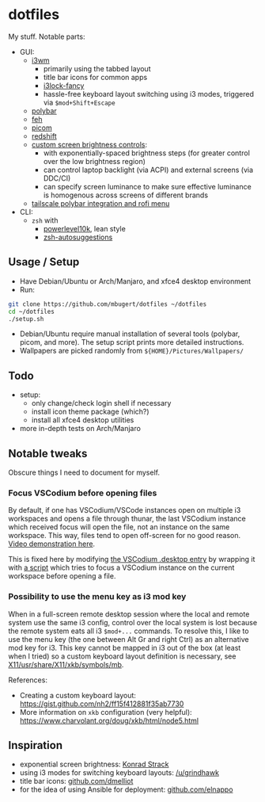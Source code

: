 # dotfiles
My stuff. Notable parts:
* GUI:
    * [i3wm](https://i3wm.org/)
        * primarily using the tabbed layout
        * title bar icons for common apps
        * [i3lock-fancy](https://github.com/meskarune/i3lock-fancy)
        * hassle-free keyboard layout switching using i3 modes, triggered via `$mod+Shift+Escape`
    * [polybar](https://github.com/polybar/polybar)
    * [feh](https://feh.finalrewind.org/)
    * [picom](https://github.com/yshui/picom)
    * [redshift](https://github.com/jonls/redshift)
    * [custom screen brightness controls](ansible/roles/dotfiles/files/scripts/screen_brightness.py):
        * with exponentially-spaced brightness steps (for greater control over the low brightness region)
        * can control laptop backlight (via ACPI) and external screens (via DDC/CI)
        * can specify screen luminance to make sure effective luminance is homogenous across screens of different brands
    * [tailscale polybar integration and rofi menu](https://github.com/mbugert/tailscale-polybar-rofi)
* CLI:
    * `zsh` with
        * [powerlevel10k](https://github.com/romkatv/powerlevel10k), lean style
        * [zsh-autosuggestions](https://github.com/zsh-users/zsh-autosuggestions)

## Usage / Setup
* Have Debian/Ubuntu or Arch/Manjaro, and xfce4 desktop environment
* Run:
```bash
git clone https://github.com/mbugert/dotfiles ~/dotfiles
cd ~/dotfiles
./setup.sh
```
* Debian/Ubuntu require manual installation of several tools (polybar, picom, and more). The setup script prints more detailed instructions.
* Wallpapers are picked randomly from `${HOME}/Pictures/Wallpapers/`

## Todo
* setup:
    * only change/check login shell if necessary
    * install icon theme package (which?)
    * install all xfce4 desktop utilities
* more in-depth tests on Arch/Manjaro

## Notable tweaks
Obscure things I need to document for myself.

### Focus VSCodium before opening files
By default, if one has VSCodium/VSCode instances open on multiple i3 workspaces and opens a file through thunar, the last VSCodium instance which received focus will open the file, not an instance on the same workspace. This way, files tend to open off-screen for no good reason. [Video demonstration here](https://www.reddit.com/r/i3wm/comments/l28iol/how_to_always_use_vscodium_instance_from_current/).

This is fixed here by modifying [the VSCodium .desktop entry](.local/share/applications/codium.desktop) by wrapping it with [a script](mimeapps/.local/bin/focus_before_launch.sh) which tries to focus a VSCodium instance on the current workspace before opening a file.

### Possibility to use the menu key as i3 mod key
When in a full-screen remote desktop session where the local and remote system use the same i3 config, control over the local system is lost because the remote system eats all i3 `$mod+...` commands.
To resolve this, I like to use the menu key (the one between Alt Gr and right Ctrl) as an alternative mod key for i3. This key cannot be mapped in i3 out of the box (at least when I tried) so a custom keyboard layout definition is necessary, see [X11/usr/share/X11/xkb/symbols/mb](X11/usr/share/X11/xkb/symbols/mb).

References:
* Creating a custom keyboard layout: https://gist.github.com/nh2/ff15f412881f35ab7730
* More information on `xkb` configuration (very helpful): https://www.charvolant.org/doug/xkb/html/node5.html

## Inspiration
* exponential screen brightness: [Konrad Strack](https://konradstrack.ninja/blog/changing-screen-brightness-in-accordance-with-human-perception/)
* using i3 modes for switching keyboard layouts: [/u/grindhawk](https://www.reddit.com/r/i3wm/comments/51qvi3/switch_keyboard_layouts_with_i3/d7el0c6/)
* title bar icons: [github.com/dmelliot](https://gist.github.com/dmelliot/437924ff581f3f1edd59f44833be6cc6)
* for the idea of using Ansible for deployment: [github.com/elnappo](https://github.com/elnappo/dotfiles/)
